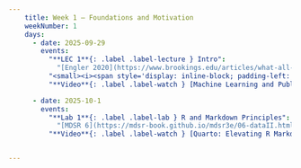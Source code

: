 ```yaml
---
    title: Week 1 – Foundations and Motivation
    weekNumber: 1
    days:
      - date: 2025-09-29
        events:
          "**LEC 1**{: .label .label-lecture } Intro":
            "[Engler 2020](https://www.brookings.edu/articles/what-all-policy-analysts-need-to-know-about-data-science/), [Peixoto 2025](https://www.techpolicy.press/why-generative-ai-isnt-transforming-government-yet-and-what-we-can-do-about-it/)"
          "<small><i><span style='display: inline-block; padding-left: 80px'><b>Keywords:</b> Dimensionality, policy, introduction, syllabus</span></i></small>":
          "**Video**{: .label .label-watch } [Machine Learning and Public Policy](https://www.youtube.com/watch?v=s0JuIprYBxg)":

      - date: 2025-10-1
        events:
          "**Lab 1**{: .label .label-lab } R and Markdown Principles":
            "[MDSR 6](https://mdsr-book.github.io/mdsr3e/06-dataII.html), [Appendix B](https://mdsr-book.github.io/mdsr3e/B-appR.html), [Style Guide](http://adv-r.had.co.nz/Style.html)"
          "**Video**{: .label .label-watch } [Quarto: Elevating R Markdown for Advanced Publishing](https://www.youtube.com/watch?v=8qR0wtJEDX4)":


---
```


